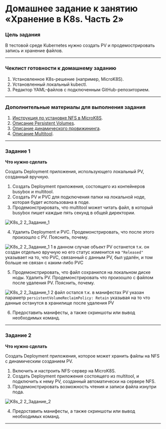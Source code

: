 # Домашнее задание к занятию «Хранение в K8s. Часть 2»

### Цель задания

В тестовой среде Kubernetes нужно создать PV и продемострировать запись и хранение файлов.

------

### Чеклист готовности к домашнему заданию

1. Установленное K8s-решение (например, MicroK8S).
2. Установленный локальный kubectl.
3. Редактор YAML-файлов с подключенным GitHub-репозиторием.

------

### Дополнительные материалы для выполнения задания

1. [Инструкция по установке NFS в MicroK8S](https://microk8s.io/docs/nfs). 
2. [Описание Persistent Volumes](https://kubernetes.io/docs/concepts/storage/persistent-volumes/). 
3. [Описание динамического провижининга](https://kubernetes.io/docs/concepts/storage/dynamic-provisioning/). 
4. [Описание Multitool](https://github.com/wbitt/Network-MultiTool).

------

### Задание 1

**Что нужно сделать**

Создать Deployment приложения, использующего локальный PV, созданный вручную.

1. Создать Deployment приложения, состоящего из контейнеров busybox и multitool.
2. Создать PV и PVC для подключения папки на локальной ноде, которая будет использована в поде.
3. Продемонстрировать, что multitool может читать файл, в который busybox пишет каждые пять секунд в общей директории.

![K8s_2 2_Задание_1](https://github.com/user-attachments/assets/1ff6c465-f218-4f4e-ad3b-2239348c9cca)

4. Удалить Deployment и PVC. Продемонстрировать, что после этого произошло с PV. Пояснить, почему.

![K8s_2 2_Задание_1 1](https://github.com/user-attachments/assets/5a8756c4-f76d-4cbb-9c39-5dab03aa7402)
в данном случае объект PV останется т.к. он создан отдельно вручную но его статус изменится на ```"Released"``` указывает на то, что PVC, связанный с данным PV, был удалён, и том больше не связан с каким-либо PVC

5. Продемонстрировать, что файл сохранился на локальном диске ноды. Удалить PV.  Продемонстрировать что произошло с файлом после удаления PV. Пояснить, почему.

![K8s_2 2_Задание_1 2](https://github.com/user-attachments/assets/a7918176-7776-4def-99ae-1bc99d2f9701)
файл остался т.к. в манифестах PV указан параметр ```persistentVolumeReclaimPolicy: Retain``` указывая на то что данные останутся в хранилище после удаления PV

6. Предоставить манифесты, а также скриншоты или вывод необходимых команд.

------

### Задание 2

**Что нужно сделать**

Создать Deployment приложения, которое может хранить файлы на NFS с динамическим созданием PV.

1. Включить и настроить NFS-сервер на MicroK8S.
2. Создать Deployment приложения состоящего из multitool, и подключить к нему PV, созданный автоматически на сервере NFS.
3. Продемонстрировать возможность чтения и записи файла изнутри пода.

![K8s_2 2_Задание_2](https://github.com/user-attachments/assets/685d283c-1c0f-4263-862d-b19e26f2d184)

4. Предоставить манифесты, а также скриншоты или вывод необходимых команд.

------
